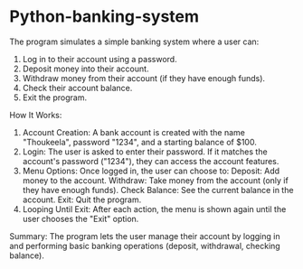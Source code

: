 
# Python-banking-system

The program simulates a simple banking system where a user can:

1. Log in to their account using a password.
2. Deposit money into their account.
3. Withdraw money from their account (if they have enough funds).
4. Check their account balance.
5. Exit the program.

How It Works:
1. Account Creation:
A bank account is created with the name "Thoukeela", password "1234", and a starting balance of $100.
2. Login:
The user is asked to enter their password. If it matches the account's password ("1234"), they can access the account features.
3. Menu Options: 
Once logged in, the user can choose to:
Deposit: Add money to the account.
Withdraw: Take money from the account (only if they have enough funds).
Check Balance: See the current balance in the account.
Exit: Quit the program.
4. Looping Until Exit:
After each action, the menu is shown again until the user chooses the "Exit" option.

Summary:
The program lets the user manage their account by logging in and performing basic banking operations (deposit, withdrawal, checking balance).
